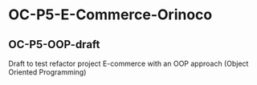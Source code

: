 # OC-P5-E-Commerce-Orinoco
## OC-P5-OOP-draft

Draft to test refactor project E-commerce
with an OOP approach
(Object Oriented Programming)
